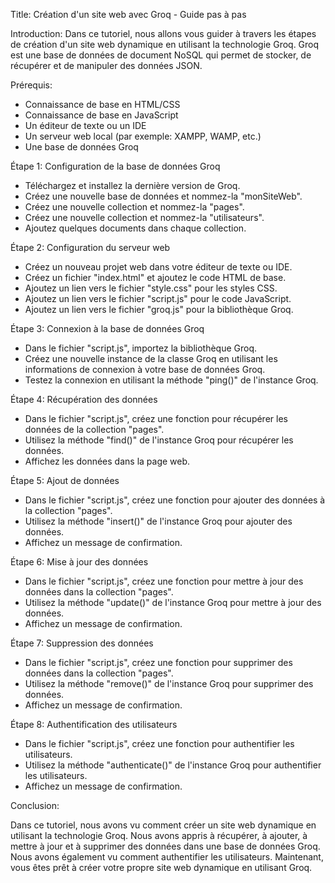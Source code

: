 Title: Création d'un site web avec Groq - Guide pas à pas

Introduction:
Dans ce tutoriel, nous allons vous guider à travers les étapes de création d'un site web dynamique en utilisant la technologie Groq. Groq est une base de données de document NoSQL qui permet de stocker, de récupérer et de manipuler des données JSON.

Prérequis:

* Connaissance de base en HTML/CSS
* Connaissance de base en JavaScript
* Un éditeur de texte ou un IDE
* Un serveur web local (par exemple: XAMPP, WAMP, etc.)
* Une base de données Groq

Étape 1: Configuration de la base de données Groq

* Téléchargez et installez la dernière version de Groq.
* Créez une nouvelle base de données et nommez-la "monSiteWeb".
* Créez une nouvelle collection et nommez-la "pages".
* Créez une nouvelle collection et nommez-la "utilisateurs".
* Ajoutez quelques documents dans chaque collection.

Étape 2: Configuration du serveur web

* Créez un nouveau projet web dans votre éditeur de texte ou IDE.
* Créez un fichier "index.html" et ajoutez le code HTML de base.
* Ajoutez un lien vers le fichier "style.css" pour les styles CSS.
* Ajoutez un lien vers le fichier "script.js" pour le code JavaScript.
* Ajoutez un lien vers le fichier "groq.js" pour la bibliothèque Groq.

Étape 3: Connexion à la base de données Groq

* Dans le fichier "script.js", importez la bibliothèque Groq.
* Créez une nouvelle instance de la classe Groq en utilisant les informations de connexion à votre base de données Groq.
* Testez la connexion en utilisant la méthode "ping()" de l'instance Groq.

Étape 4: Récupération des données

* Dans le fichier "script.js", créez une fonction pour récupérer les données de la collection "pages".
* Utilisez la méthode "find()" de l'instance Groq pour récupérer les données.
* Affichez les données dans la page web.

Étape 5: Ajout de données

* Dans le fichier "script.js", créez une fonction pour ajouter des données à la collection "pages".
* Utilisez la méthode "insert()" de l'instance Groq pour ajouter des données.
* Affichez un message de confirmation.

Étape 6: Mise à jour des données

* Dans le fichier "script.js", créez une fonction pour mettre à jour des données dans la collection "pages".
* Utilisez la méthode "update()" de l'instance Groq pour mettre à jour des données.
* Affichez un message de confirmation.

Étape 7: Suppression des données

* Dans le fichier "script.js", créez une fonction pour supprimer des données dans la collection "pages".
* Utilisez la méthode "remove()" de l'instance Groq pour supprimer des données.
* Affichez un message de confirmation.

Étape 8: Authentification des utilisateurs

* Dans le fichier "script.js", créez une fonction pour authentifier les utilisateurs.
* Utilisez la méthode "authenticate()" de l'instance Groq pour authentifier les utilisateurs.
* Affichez un message de confirmation.

Conclusion:

Dans ce tutoriel, nous avons vu comment créer un site web dynamique en utilisant la technologie Groq. Nous avons appris à récupérer, à ajouter, à mettre à jour et à supprimer des données dans une base de données Groq. Nous avons également vu comment authentifier les utilisateurs. Maintenant, vous êtes prêt à créer votre propre site web dynamique en utilisant Groq.